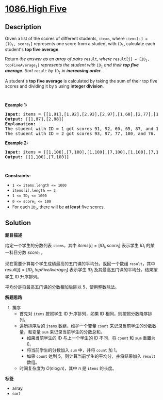 # [1086.High Five](https://leetcode.com/problems/high-five/description/)

## Description

<!-- description:start -->

<p>Given a list of the scores of different students, <code>items</code>, where <code>items[i] = [ID<sub>i</sub>, score<sub>i</sub>]</code> represents one score from a student with <code>ID<sub>i</sub></code>, calculate each student&#39;s <strong>top five average</strong>.</p>

<p>Return <em>the answer as an array of pairs </em><code>result</code><em>, where </em><code>result[j] = [ID<sub>j</sub>, topFiveAverage<sub>j</sub>]</code><em> represents the student with </em><code>ID<sub>j</sub></code><em> and their <strong>top five average</strong>. Sort </em><code>result</code><em> by </em><code>ID<sub>j</sub></code><em> in <strong>increasing order</strong>.</em></p>

<p>A student&#39;s <strong>top five average</strong> is calculated by taking the sum of their top five scores and dividing it by <code>5</code> using <strong>integer division</strong>.</p>

<p>&nbsp;</p>
<p><strong class="example">Example 1:</strong></p>

<pre>
<strong>Input:</strong> items = [[1,91],[1,92],[2,93],[2,97],[1,60],[2,77],[1,65],[1,87],[1,100],[2,100],[2,76]]
<strong>Output:</strong> [[1,87],[2,88]]
<strong>Explanation: </strong>
The student with ID = 1 got scores 91, 92, 60, 65, 87, and 100. Their top five average is (100 + 92 + 91 + 87 + 65) / 5 = 87.
The student with ID = 2 got scores 93, 97, 77, 100, and 76. Their top five average is (100 + 97 + 93 + 77 + 76) / 5 = 88.6, but with integer division their average converts to 88.
</pre>

<p><strong class="example">Example 2:</strong></p>

<pre>
<strong>Input:</strong> items = [[1,100],[7,100],[1,100],[7,100],[1,100],[7,100],[1,100],[7,100],[1,100],[7,100]]
<strong>Output:</strong> [[1,100],[7,100]]
</pre>

<p>&nbsp;</p>
<p><strong>Constraints:</strong></p>

<ul>
	<li><code>1 &lt;= items.length &lt;= 1000</code></li>
	<li><code>items[i].length == 2</code></li>
	<li><code>1 &lt;= ID<sub>i</sub> &lt;= 1000</code></li>
	<li><code>0 &lt;= score<sub>i</sub> &lt;= 100</code></li>
	<li>For each <code>ID<sub>i</sub></code>, there will be <strong>at least</strong> five scores.</li>
</ul>

<!-- description:end -->

## Solution

**题目描述**

给定一个学生的分数列表 `items`，其中 $items[i] = [ID_i, score_i]$ 表示学生 $ID_i$ 的某一科目分数 $score_i$ 。

现在需要计算每个学生成绩最高的五门课的平均分。返回一个数组 `result`，其中 $result[j] = [ID_j, topFiveAverage_j]$ 表示学生 $ID_j$ 及其最高五门课的平均分。结果按学生 ID 升序排列。

平均分是将最高五门课的分数相加后除以 5，使用整数除法。

**解题思路**

1. 排序
   - 首先对 `items` 按照学生 ID 升序排列，如果 ID 相同，则按照分数降序排列。
   - 遍历排序后的 `items` 数组，维护一个变量 `count` 来记录当前学生的分数数量，和变量 `sum` 来记录当前学生的分数总和。
     - 如果当前学生的 ID 与上一个学生的 ID 不同，将 `count` 和 `sum` 重置为 0。
     - 将当前学生的分数加入 `sum` 中，并将 `count` 加 1。
     - 如果 `count` 达到 5，则计算当前学生的平均分，并将结果加入 `result` 数组。
   - 时间复杂度为 $O(n \log n)$，其中 $n$ 是 `items` 的长度。

**标签**

- array
- sort
